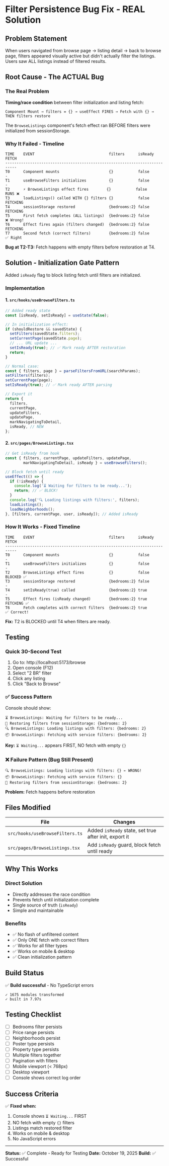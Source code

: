 # Filter Persistence Bug Fix - REAL Solution

## Problem Statement

When users navigated from browse page → listing detail → back to browse page, filters appeared visually active but didn't actually filter the listings. Users saw ALL listings instead of filtered results.

## Root Cause - The ACTUAL Bug

### The Real Problem

**Timing/race condition** between filter initialization and listing fetch:

```
Component Mount → filters = {} → useEffect FIRES → Fetch with {} → THEN filters restore
```

The `BrowseListings` component's fetch effect ran BEFORE filters were initialized from sessionStorage.

### Why It Failed - Timeline

```
TIME    EVENT                                 filters      isReady    FETCH
---------------------------------------------------------------------------
T0      Component mounts                      {}           false      -
T1      useBrowseFilters initializes          {}           false      -
T2      ⚡ BrowseListings effect fires        {}           false      RUNS ❌
T3      loadListings() called WITH {} filters {}           false      FETCHING
T4      sessionStorage restored               {bedrooms:2} false      FETCHING
T5      First fetch completes (ALL listings)  {bedrooms:2} false      ❌ Wrong!
T6      Effect fires again (filters changed)  {bedrooms:2} false      FETCHING
T7      Second fetch (correct filters)        {bedrooms:2} false      ✅ Right
```

**Bug at T2-T3:** Fetch happens with empty filters before restoration at T4.

## Solution - Initialization Gate Pattern

Added `isReady` flag to block listing fetch until filters are initialized.

### Implementation

#### 1. `src/hooks/useBrowseFilters.ts`

```typescript
// Added ready state
const [isReady, setIsReady] = useState(false);

// In initialization effect:
if (shouldRestore && savedState) {
  setFilters(savedState.filters);
  setCurrentPage(savedState.page);
  // ... URL update ...
  setIsReady(true); // ✅ Mark ready AFTER restoration
  return;
}

// Normal case:
const { filters, page } = parseFiltersFromURL(searchParams);
setFilters(filters);
setCurrentPage(page);
setIsReady(true); // ✅ Mark ready AFTER parsing

// Export it
return {
  filters,
  currentPage,
  updateFilters,
  updatePage,
  markNavigatingToDetail,
  isReady, // NEW
};
```

#### 2. `src/pages/BrowseListings.tsx`

```typescript
// Get isReady from hook
const { filters, currentPage, updateFilters, updatePage,
        markNavigatingToDetail, isReady } = useBrowseFilters();

// Block fetch until ready
useEffect(() => {
  if (!isReady) {
    console.log('⏳ Waiting for filters to be ready...');
    return; // ✅ BLOCK!
  }
  console.log('🔍 Loading listings with filters:', filters);
  loadListings();
  loadNeighborhoods();
}, [filters, currentPage, user, isReady]); // Added isReady
```

### How It Works - Fixed Timeline

```
TIME    EVENT                                 filters      isReady    FETCH
---------------------------------------------------------------------------
T0      Component mounts                      {}           false      -
T1      useBrowseFilters initializes          {}           false      -
T2      BrowseListings effect fires           {}           false      BLOCKED ✅
T3      sessionStorage restored               {bedrooms:2} false      -
T4      setIsReady(true) called               {bedrooms:2} true       -
T5      Effect fires (isReady changed)        {bedrooms:2} true       FETCHING ✅
T6      Fetch completes with correct filters  {bedrooms:2} true       ✅ Correct!
```

**Fix:** T2 is BLOCKED until T4 when filters are ready.

## Testing

### Quick 30-Second Test

1. Go to: http://localhost:5173/browse
2. Open console (F12)
3. Select "2 BR" filter
4. Click any listing
5. Click "Back to Browse"

### ✅ Success Pattern

Console should show:
```
⏳ BrowseListings: Waiting for filters to be ready...
🔄 Restoring filters from sessionStorage: {bedrooms: 2}
🔍 BrowseListings: Loading listings with filters: {bedrooms: 2}
📦 BrowseListings: Fetching with service filters: {bedrooms: 2}
```

**Key:** `⏳ Waiting...` appears FIRST, NO fetch with empty `{}`

### ❌ Failure Pattern (Bug Still Present)

```
🔍 BrowseListings: Loading listings with filters: {} ← WRONG!
📦 BrowseListings: Fetching with service filters: {}
🔄 Restoring filters from sessionStorage: {bedrooms: 2}
```

**Problem:** Fetch happens before restoration

## Files Modified

| File | Changes |
|------|---------|
| `src/hooks/useBrowseFilters.ts` | Added `isReady` state, set true after init, export it |
| `src/pages/BrowseListings.tsx` | Add `isReady` guard, block fetch until ready |

## Why This Works

### Direct Solution
- Directly addresses the race condition
- Prevents fetch until initialization complete
- Single source of truth (`isReady`)
- Simple and maintainable

### Benefits
- ✅ No flash of unfiltered content
- ✅ Only ONE fetch with correct filters
- ✅ Works for all filter types
- ✅ Works on mobile & desktop
- ✅ Clean initialization pattern

## Build Status

✅ **Build successful** - No TypeScript errors
```
✓ 1675 modules transformed
✓ built in 7.97s
```

## Testing Checklist

- [ ] Bedrooms filter persists
- [ ] Price range persists
- [ ] Neighborhoods persist
- [ ] Poster type persists
- [ ] Property type persists
- [ ] Multiple filters together
- [ ] Pagination with filters
- [ ] Mobile viewport (< 768px)
- [ ] Desktop viewport
- [ ] Console shows correct log order

## Success Criteria

✅ **Fixed when:**
1. Console shows `⏳ Waiting...` FIRST
2. NO fetch with empty `{}` filters
3. Listings match restored filter
4. Works on mobile & desktop
5. No JavaScript errors

---

**Status:** ✅ Complete - Ready for Testing
**Date:** October 19, 2025
**Build:** ✅ Successful
